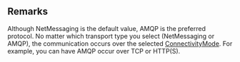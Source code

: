 ## Remarks  
 Although NetMessaging is the default value, AMQP is the preferred protocol. No matter which transport type you select (NetMessaging or AMQP),              the communication occurs over the selected [ConnectivityMode](assetId:///T:Microsoft.ServiceBus.ConnectivityMode?qualifyHint=False&autoUpgrade=True). For example, you can have AMQP occur over TCP or HTTP(S).